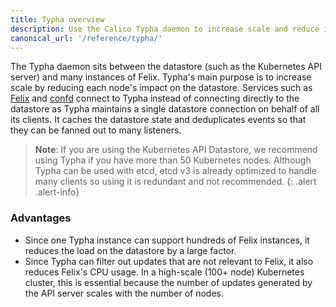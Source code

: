 ```yaml
---
title: Typha overview
description: Use the Calico Typha daemon to increase scale and reduce impact on the datastore
canonical_url: '/reference/typha/'
---
```


The Typha daemon sits between the datastore (such as the Kubernetes API server) and many instances of Felix. Typha's main purpose is to increase scale by reducing each node's impact on the datastore.  Services such as [Felix](https://github.com/projectcalico/felix) and [confd](https://github.com/projectcalico/confd) connect to Typha instead of connecting directly to the datastore as Typha maintains a single datastore connection on behalf of all its clients. It caches the datastore state and deduplicates events so that they can be fanned out to many listeners.

> **Note**: If you are using the Kubernetes API Datastore, we recommend using Typha if you have more than 50 Kubernetes nodes. Although Typha can be used with etcd, etcd v3 is already optimized to handle many clients so using it is redundant and not recommended.
{: .alert .alert-info}

### Advantages
- Since one Typha instance can support hundreds of Felix instances, it reduces the load on the datastore by a large factor.
- Since Typha can filter out updates that are not relevant to Felix, it also reduces Felix's CPU usage. In a high-scale (100+ node) Kubernetes cluster, this is essential because the number of updates generated by the API server scales with the number of nodes.
